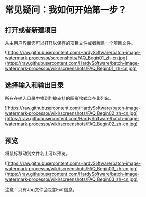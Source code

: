 # 常见疑问：我如何开始第一步？ #
## 打开或者新建项目 ##
从主用户界面您可以打开以保存的项目文件或者新建一个项目文件。

![https://raw.githubusercontent.com/HardySoftware/batch-image-watermark-processor/screenshots/FAQ_Begin01_zh-cn.jpg](https://raw.githubusercontent.com/HardySoftware/batch-image-watermark-processor/wiki/screenshots/FAQ_Begin01_zh-cn.jpg)

## 选择输入和输出目录 ##
所有在输入目录中找到的被支持的图形格式会在此列出。

![https://raw.githubusercontent.com/HardySoftware/batch-image-watermark-processor/wiki/screenshots/FAQ_Begin02_zh-cn.jpg](https://raw.githubusercontent.com/HardySoftware/batch-image-watermark-processor/wiki/screenshots/FAQ_Begin02_zh-cn.jpg)

## 预览 ##
将鼠标移动到文件名上可以预览。

![https://raw.githubusercontent.com/HardySoftware/batch-image-watermark-processor/wiki/screenshots/FAQ_Begin03_zh-cn.jpg](https://raw.githubusercontent.com/HardySoftware/batch-image-watermark-processor/wiki/screenshots/FAQ_Begin03_zh-cn.jpg)

注意：只有Jpg文件会包含Exif信息。

